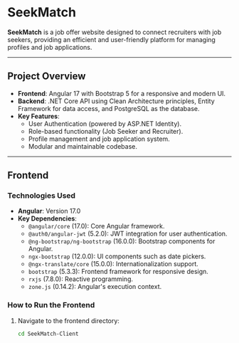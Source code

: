 # SeekMatch

**SeekMatch** is a job offer website designed to connect recruiters with job seekers, providing an efficient and user-friendly platform for managing profiles and job applications.

---

## Project Overview

- **Frontend**: Angular 17 with Bootstrap 5 for a responsive and modern UI.
- **Backend**: .NET Core API using Clean Architecture principles, Entity Framework for data access, and PostgreSQL as the database.
- **Key Features**:
  - User Authentication (powered by ASP.NET Identity).
  - Role-based functionality (Job Seeker and Recruiter).
  - Profile management and job application system.
  - Modular and maintainable codebase.

---

## Frontend

### Technologies Used
- **Angular**: Version 17.0
- **Key Dependencies**:
  - `@angular/core` (17.0): Core Angular framework.
  - `@auth0/angular-jwt` (5.2.0): JWT integration for user authentication.
  - `@ng-bootstrap/ng-bootstrap` (16.0.0): Bootstrap components for Angular.
  - `ngx-bootstrap` (12.0.0): UI components such as date pickers.
  - `@ngx-translate/core` (15.0.0): Internationalization support.
  - `bootstrap` (5.3.3): Frontend framework for responsive design.
  - `rxjs` (7.8.0): Reactive programming.
  - `zone.js` (0.14.2): Angular's execution context.

### How to Run the Frontend
1. Navigate to the frontend directory:
   ```bash
   cd SeekMatch-Client
